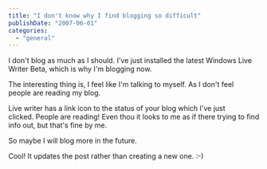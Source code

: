 ```yaml
---
title: "I don't know why I find blogging so difficult"
publishDate: "2007-06-01"
categories: 
  - "general"
---
```


I don't blog as much as I should. I've just installed the latest Windows Live Writer Beta, which is why I'm blogging now.

The interesting thing is, I feel like I'm talking to myself. As I don't feel people are reading my blog.

Live writer has a link icon to the status of your blog which I've just clicked. People are reading! Even thou it looks to me as if there trying to find info out, but that's fine by me.

So maybe I will blog more in the future.

Cool! It updates the post rather than creating a new one. :-)

